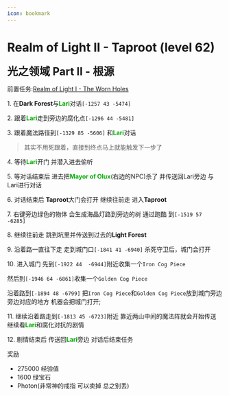 ```yaml
---
icon: bookmark
---
```



# Realm of Light II - Taproot (level 62)

<span style="font-size: 25px;">**光之领域 Part II - 根源**</span>  

前置任务:[Realm of Light I -  The Worn Holes](/quests/lvl51-60/level%2054%20-%20realm%20of%20light%20i%20-%20the%20worm%20holes.html)

<span class="stage-index">1.</span> 在**Dark Forest**与<font color=00AA00>**Lari**</font>对话`[-1257 43 -5474]`

<span class="stage-index">2.</span> 跟着<font color=00AA00>**Lari**</font>走到旁边的腐化点`[-1296 44 -5481]`

<span class="stage-index">3.</span> 跟着魔法路径到`[-1329 85 -5606]` 和<font color=00AA00>**Lari**</font>对话
>其实不用死跟着，直接到终点马上就能触发下一步了

<span class="stage-index">4.</span> 等待<font color=00AA00>**Lari**</font>开门 并潜入进去偷听

<span class="stage-index">5.</span> 等对话结束后 进去把<font color=00AA00>**Mayor of Olux**</font>(右边的NPC)杀了 并传送回Lari旁边 与Lari进行对话 

<span class="stage-index">6.</span> 对话结束后 **Taproot**大门会打开 继续往前走 进入**Taproot**

<span class="stage-index">7.</span> 右键旁边绿色的物体 会生成海晶灯路到旁边的树 通过跑酷 到`[-1519 57 -6285]`

<span class="stage-index">8.</span> 继续往前走 跳到坑里并传送到过去的**Light Forest**

<span class="stage-index">9.</span> 沿着路一直往下走 走到城门口`[-1841 41 -6940]` 杀死守卫后，城门会打开

<span class="stage-index">10.</span> 进入城门 先到`[-1922 44  -6944]`附近收集一个`Iron Cog Piece`

然后到`[-1946 64 -6861]`收集一个`Golden Cog Piece`

沿着路到`[-1894 48 -6799]` 把`Iron Cog Piece`和`Golden Cog Piece`放到城门旁边旁边对应的地方 机器会把城门打开;

<span class="stage-index">11.</span> 继续沿着路走到`[-1813 45 -6723]`附近 靠近两山中间的魔法阵就会开始传送 继续看<font color=00AA00>**Lari**</font>和腐化对抗的剧情

<span class="stage-index">12.</span> 剧情结束后 传送回<font color=00AA00>**Lari**</font>旁边 对话后结束任务

奖励
+ 275000 经验值
+ 1600 绿宝石
+ Photon(非常神的戒指 可以卖掉 总之别丢)